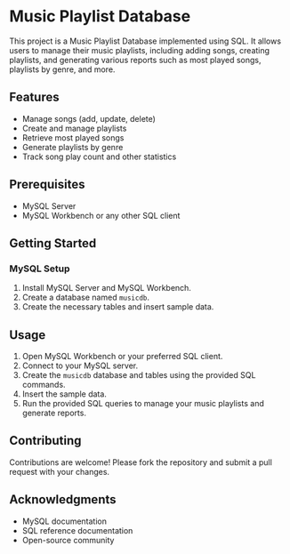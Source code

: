 # Music Playlist Database

This project is a Music Playlist Database implemented using SQL. It allows users to manage their music playlists, including adding songs, creating playlists, and generating various reports such as most played songs, playlists by genre, and more.

## Features

- Manage songs (add, update, delete)
- Create and manage playlists
- Retrieve most played songs
- Generate playlists by genre
- Track song play count and other statistics

## Prerequisites

- MySQL Server
- MySQL Workbench or any other SQL client

## Getting Started

### MySQL Setup

1. Install MySQL Server and MySQL Workbench.
2. Create a database named `musicdb`.
3. Create the necessary tables and insert sample data.
## Usage

1. Open MySQL Workbench or your preferred SQL client.
2. Connect to your MySQL server.
3. Create the `musicdb` database and tables using the provided SQL commands.
4. Insert the sample data.
5. Run the provided SQL queries to manage your music playlists and generate reports.

## Contributing

Contributions are welcome! Please fork the repository and submit a pull request with your changes. 

## Acknowledgments

- MySQL documentation
- SQL reference documentation
- Open-source community
